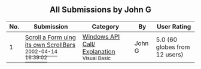 ﻿<div align="center">

## All Submissions by John G

</div>

No.  | Submission | Category | By   | User Rating
---- | ---------- | -------- | ---- | -----------
1 | [Scroll a Form uing its own ScrollBars<br /><sup>2002-04-14 16:39:02</sup>](https://github.com/Planet-Source-Code/john-g-scroll-a-form-uing-its-own-scrollbars__1-33806) | [Windows API Call/ Explanation<br /><sup>Visual Basic</sup>](../ByCategory/windows-api-call-explanation__1-39.md) | John G | 5.0 (60 globes from 12 users)
